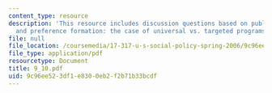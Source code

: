 ```yaml
---
content_type: resource
description: 'This resource includes discussion questions based on public opinion
  and preference formation: the case of universal vs. targeted programs.'
file: null
file_location: /coursemedia/17-317-u-s-social-policy-spring-2006/9c96ee523df1e8300eb2f2b71b33bcdf_9_10.pdf
file_type: application/pdf
resourcetype: Document
title: 9_10.pdf
uid: 9c96ee52-3df1-e830-0eb2-f2b71b33bcdf
---
```

